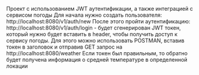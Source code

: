 Проект с использованием JWT аутентификации, а также интеграцией с сервисом погоды
Для начала нужно создать пользователя: http://localhost:8080/v1/auth/new
После этого пройти аутентификацию: http://localhost:8080/v1/auth/login - будет сгенерирован JWT токен,
который нужно будет вставить в header, чтобы получить доступ к сервису погоды.
Для этого можно использовать POSTMAN, вставив токен в заголовок и отправив GET запрос на http://localhost:8080/weather
Если токен был правильным, то обратно будет получена информация о средней температуре в определенной локации
